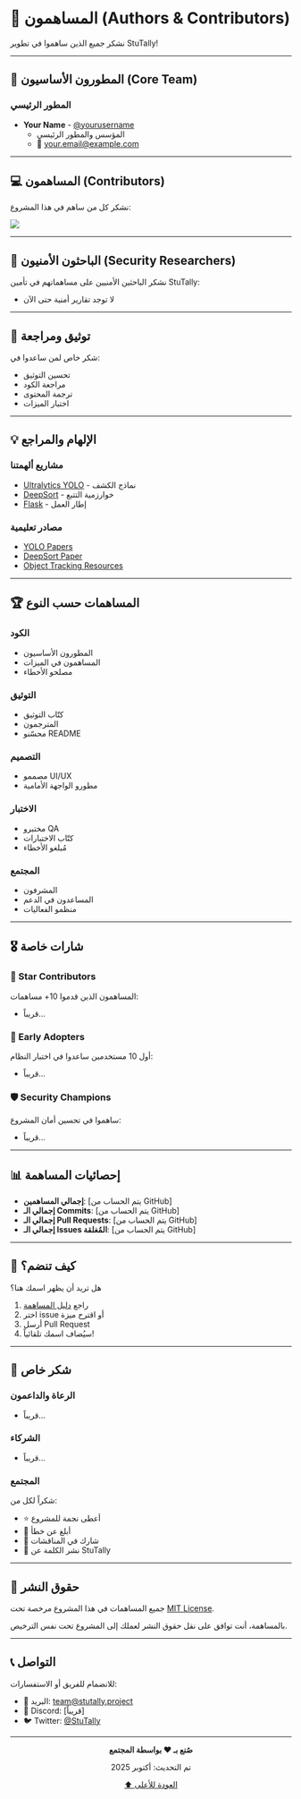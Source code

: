 # 👥 المساهمون (Authors & Contributors)

نشكر جميع الذين ساهموا في تطوير StuTally!

---

## 🌟 المطورون الأساسيون (Core Team)

### المطور الرئيسي
- **Your Name** - [@yourusername](https://github.com/yourusername)
  - المؤسس والمطور الرئيسي
  - 📧 your.email@example.com

---

## 💻 المساهمون (Contributors)

نشكر كل من ساهم في هذا المشروع:

<!-- يتم التحديث تلقائياً من GitHub Contributors -->

<a href="https://github.com/aseelalmutari/StuTally-Project/graphs/contributors">
  <img src="https://contrib.rocks/image?repo=aseelalmutari/StuTally-Project" />
</a>

---

## 🔬 الباحثون الأمنيون (Security Researchers)

نشكر الباحثين الأمنيين على مساهماتهم في تأمين StuTally:

<!-- سيتم التحديث عند الإبلاغ عن ثغرات -->

- لا توجد تقارير أمنية حتى الآن

---

## 📝 توثيق ومراجعة

شكر خاص لمن ساعدوا في:
- تحسين التوثيق
- مراجعة الكود
- ترجمة المحتوى
- اختبار الميزات

---

## 💡 الإلهام والمراجع

### مشاريع ألهمتنا
- [Ultralytics YOLO](https://github.com/ultralytics/ultralytics) - نماذج الكشف
- [DeepSort](https://github.com/nwojke/deep_sort) - خوارزمية التتبع
- [Flask](https://github.com/pallets/flask) - إطار العمل

### مصادر تعليمية
- [YOLO Papers](https://arxiv.org/abs/2304.00501)
- [DeepSort Paper](https://arxiv.org/abs/1703.07402)
- [Object Tracking Resources](https://paperswithcode.com/task/object-tracking)

---

## 🏆 المساهمات حسب النوع

### الكود
- المطورون الأساسيون
- المساهمون في الميزات
- مصلحو الأخطاء

### التوثيق
- كتّاب التوثيق
- المترجمون
- محسّنو README

### التصميم
- مصممو UI/UX
- مطورو الواجهة الأمامية

### الاختبار
- مختبرو QA
- كتّاب الاختبارات
- مُبلغو الأخطاء

### المجتمع
- المشرفون
- المساعدون في الدعم
- منظمو الفعاليات

---

## 🎖️ شارات خاصة

### 🌟 Star Contributors
المساهمون الذين قدموا 10+ مساهمات:
- قريباً...

### 🚀 Early Adopters
أول 10 مستخدمين ساعدوا في اختبار النظام:
- قريباً...

### 🛡️ Security Champions
ساهموا في تحسين أمان المشروع:
- قريباً...

---

## 📊 إحصائيات المساهمة

<!-- سيتم التحديث تلقائياً -->

- **إجمالي المساهمين**: [يتم الحساب من GitHub]
- **إجمالي الـ Commits**: [يتم الحساب من GitHub]
- **إجمالي الـ Pull Requests**: [يتم الحساب من GitHub]
- **إجمالي الـ Issues المُغلقة**: [يتم الحساب من GitHub]

---

## 🤝 كيف تنضم؟

هل تريد أن يظهر اسمك هنا؟

1. راجع [دليل المساهمة](CONTRIBUTING.md)
2. اختر issue أو اقترح ميزة
3. أرسل Pull Request
4. سيُضاف اسمك تلقائياً!

---

## 🙏 شكر خاص

### الرعاة والداعمون
- قريباً...

### الشركاء
- قريباً...

### المجتمع
شكراً لكل من:
- ⭐ أعطى نجمة للمشروع
- 🐛 أبلغ عن خطأ
- 💬 شارك في المناقشات
- 📣 نشر الكلمة عن StuTally

---

## 📜 حقوق النشر

جميع المساهمات في هذا المشروع مرخصة تحت [MIT License](LICENSE).

بالمساهمة، أنت توافق على نقل حقوق النشر لعملك إلى المشروع تحت نفس الترخيص.

---

## 📞 التواصل

للانضمام للفريق أو الاستفسارات:

- 📧 البريد: team@stutally.project
- 💬 Discord: [قريباً]
- 🐦 Twitter: [@StuTally](https://twitter.com/stutally)

---

<div align="center">

**صُنع بـ ❤️ بواسطة المجتمع**

تم التحديث: أكتوبر 2025

[⬆️ العودة للأعلى](#-المساهمون-authors--contributors)

</div>

